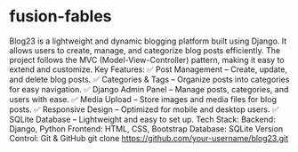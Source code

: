 # fusion-fables
Blog23 is a lightweight and dynamic blogging platform built using Django. It allows users to create, manage, and categorize blog posts efficiently. The project follows the MVC (Model-View-Controller) pattern, making it easy to extend and customize.
Key Features:
✅ Post Management – Create, update, and delete blog posts.
✅ Categories & Tags – Organize posts into categories for easy navigation.
✅ Django Admin Panel – Manage posts, categories, and users with ease.
✅ Media Upload – Store images and media files for blog posts.
✅ Responsive Design – Optimized for mobile and desktop users.
✅ SQLite Database – Lightweight and easy to set up.
Tech Stack:
Backend: Django, Python
Frontend: HTML, CSS, Bootstrap
Database: SQLite
Version Control: Git & GitHub
git clone https://github.com/your-username/blog23.git
